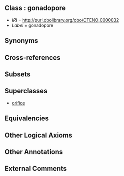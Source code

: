 
## Class : gonadopore

 * *IRI* = http://purl.obolibrary.org/obo/CTENO_0000032
 * *Label* = gonadopore

## Synonyms


## Cross-references


## Subsets


## Superclasses

 * [orifice](../../UBERON/61/UBERON_0000161.md)

## Equivalencies


## Other Logical Axioms


## Other Annotations


## External Comments

